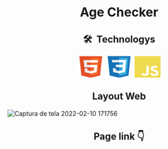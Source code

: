 <div align="center">
<h1> Age Checker</h1>
</div>

<h2 align="center">🛠 &nbsp;Technologys</h2>
<div align="center">
  <img align="center" alt="exodo-HTML" height="50" width="60" src="https://raw.githubusercontent.com/devicons/devicon/master/icons/html5/html5-original.svg">
  <img align="center" alt="exodo-CSS" height="50" width="60" src="https://raw.githubusercontent.com/devicons/devicon/master/icons/css3/css3-original.svg">
  <img align="center" alt="exodo-Js" height="50" width="60" src="https://raw.githubusercontent.com/devicons/devicon/master/icons/javascript/javascript-plain.svg">
</div>

##

<div align="center">
   <h2>Layout Web</h2>
</div>

![Captura de tela 2022-02-10 171756](https://user-images.githubusercontent.com/98984996/153491308-d6a328ab-fbbb-46fb-aa41-e8a4fe45e6b4.png)


<h2 align="center" >Page link 👇</h2>
<div align="center">

</div>
